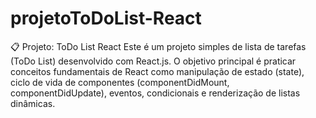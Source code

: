 # projetoToDoList-React
📋 Projeto: ToDo List React Este é um projeto simples de lista de tarefas (ToDo List) desenvolvido com React.js. O objetivo principal é praticar conceitos fundamentais de React como manipulação de estado (state), ciclo de vida de componentes (componentDidMount, componentDidUpdate), eventos, condicionais e renderização de listas dinâmicas.
